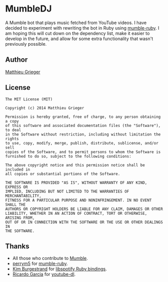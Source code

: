 MumbleDJ
========
A Mumble bot that plays music fetched from YouTube videos. I have decided to experiment with rewriting the bot in Ruby using [mumble-ruby](https://github.com/perrym5/mumble-ruby). I am hoping this will cut down on the dependency list, make it easier to develop in the future, and allow for some extra functionality that wasn't previously possible.

## Author
[Matthieu Grieger](http://matthieugrieger.com)

## License
```
The MIT License (MIT)

Copyright (c) 2014 Matthieu Grieger

Permission is hereby granted, free of charge, to any person obtaining a copy
of this software and associated documentation files (the "Software"), to deal
in the Software without restriction, including without limitation the rights
to use, copy, modify, merge, publish, distribute, sublicense, and/or sell
copies of the Software, and to permit persons to whom the Software is
furnished to do so, subject to the following conditions:

The above copyright notice and this permission notice shall be included in
all copies or substantial portions of the Software.

THE SOFTWARE IS PROVIDED "AS IS", WITHOUT WARRANTY OF ANY KIND, EXPRESS OR
IMPLIED, INCLUDING BUT NOT LIMITED TO THE WARRANTIES OF MERCHANTABILITY,
FITNESS FOR A PARTICULAR PURPOSE AND NONINFRINGEMENT. IN NO EVENT SHALL THE
AUTHORS OR COPYRIGHT HOLDERS BE LIABLE FOR ANY CLAIM, DAMAGES OR OTHER
LIABILITY, WHETHER IN AN ACTION OF CONTRACT, TORT OR OTHERWISE, ARISING FROM,
OUT OF OR IN CONNECTION WITH THE SOFTWARE OR THE USE OR OTHER DEALINGS IN
THE SOFTWARE.
```

## Thanks
* All those who contribute to [Mumble](https://github.com/mumble-voip/mumble).  
* [perrym5](https://github.com/perrym5) for [mumble-ruby](https://github.com/perrym5/mumble-ruby).
* [Kim Burgestrand](https://github.com/Burgestrand) for [libspotify Ruby bindings](https://github.com/Burgestrand/spotify).
* [Ricardo Garcia](https://github.com/rg3) for [youtube-dl](https://github.com/rg3/youtube-dl).
